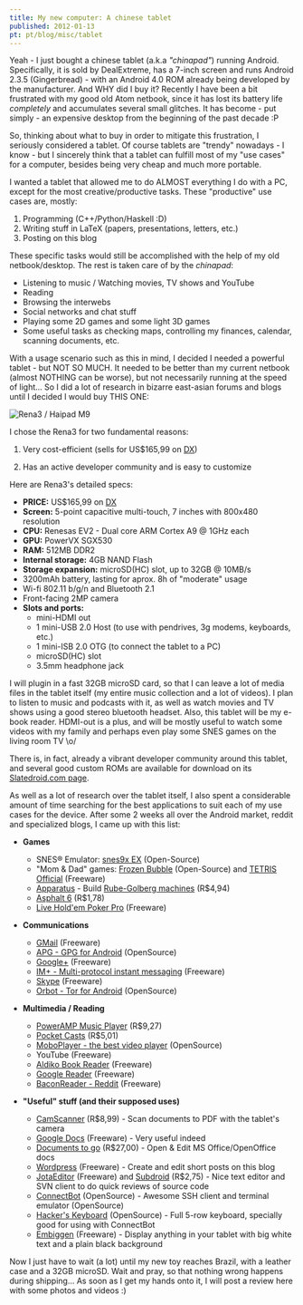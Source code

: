 ```yaml
---
title: My new computer: A chinese tablet
published: 2012-01-13
pt: pt/blog/misc/tablet
---
```


Yeah - I just bought a chinese tablet (a.k.a _"chinapad"_) running Android.
Specifically, it is sold by DealExtreme,
has a 7-inch screen and runs Android 2.3.5 (Gingerbread) - with an Android 4.0 ROM already being developed by the manufacturer.
And WHY did I buy it?
Recently I have been a bit frustrated with my good old Atom netbook, since it has lost its battery life _completely_ and accumulates several small glitches.
It has become - put simply - an expensive desktop from the beginning of the past decade :P

So, thinking about what to buy in order to mitigate this frustration, I seriously considered a tablet.
Of course tablets are "trendy" nowadays - I know - but I sincerely think that a tablet can fulfill most of my "use cases" for a computer,
besides being very cheap and much more portable.

<!--more-->

I wanted a tablet that allowed me to do ALMOST everything I do with a PC, except for the most creative/productive tasks.
These "productive" use cases are, mostly:

  1. Programming (C++/Python/Haskell :D)
  2. Writing stuff in LaTeX (papers, presentations, letters, etc.)
  3. Posting on this blog

These specific tasks would still be accomplished with the help of my old netbook/desktop.
The rest is taken care of by the _chinapad_:

  * Listening to music / Watching movies, TV shows and YouTube
  * Reading
  * Browsing the interwebs
  * Social networks and chat stuff
  * Playing some 2D games and some light 3D games
  * Some useful tasks as checking maps, controlling my finances, calendar, scanning documents, etc.

With a usage scenario such as this in mind, I decided I needed a powerful tablet - but NOT SO MUCH.
It needed to be better than my current netbook (almost NOTHING can be worse), but not necessarily running at the speed of light...
So I did a lot of research in bizarre east-asian forums and blogs until I decided I would buy THIS ONE:

![Rena3 / Haipad M9](/files/imgs/2012-01_sku_81345_7.jpg)

I chose the Rena3 for two fundamental reasons:

  1. Very cost-efficient (sells for US$165,99 on [DX][1])

  2. Has an active developer community and is easy to customize

Here are Rena3's detailed specs:

  * **PRICE:** US$165,99 on [DX][2]
  * **Screen:** 5-point capacitive multi-touch, 7 inches with 800x480 resolution
  * **CPU:** Renesas EV2 - Dual core ARM Cortex A9 @ 1GHz each
  * **GPU:** PowerVX SGX530
  * **RAM:** 512MB DDR2
  * **Internal storage:** 4GB NAND Flash
  * **Storage expansion:** microSD(HC) slot, up to 32GB @ 10MB/s
  * 3200mAh battery, lasting for aprox. 8h of "moderate" usage
  * Wi-fi 802.11 b/g/n and Bluetooth 2.1
  * Front-facing 2MP camera
  * **Slots and ports:**
      + mini-HDMI out
      + 1 mini-USB 2.0 Host (to use with pendrives, 3g modems, keyboards, etc.)
      + 1 mini-ISB 2.0 OTG (to connect the tablet to a PC)
      + microSD(HC) slot
      + 3.5mm headphone jack

I will plugin in a fast 32GB microSD card, so that I can leave a lot of media files in the tablet itself (my entire music collection and a lot of videos).
I plan to listen to music and podcasts with it, as well as watch movies and TV shows using a good stereo bluetooth headset.
Also, this tablet will be my e-book reader. HDMI-out is a plus,
and will be mostly useful to watch some videos with my family and perhaps even play some SNES games on the living room TV \o/

There is, in fact, already a vibrant developer community around this tablet,
and several good custom ROMs are available for download on its [Slatedroid.com page][3].

As well as a lot of research over the tablet itself,
I also spent a considerable amount of time searching for the best applications to suit each of my use cases for the device.
After some 2 weeks all over the Android market, reddit and specialized blogs, I came up with this list:

  * **Games**
      + SNES® Emulator: [snes9x EX](http://www.explusalpha.com/home/snes9x-ex/downloads) (Open-Source)
      + "Mom & Dad" games: [Frozen Bubble](https://market.android.com/details?id=org.jfedor.frozenbubble) (Open-Source) and [TETRIS Official](https://market.android.com/details?id=com.ea.tetrisfree_na) (Freeware)
      + [Apparatus](https://market.android.com/details?id=com.bithack.apparatus) - Build [Rube-Golberg machines](http://en.wikipedia.org/wiki/Rube_Goldberg_machine) (R$4,94)
      + [Asphalt 6](https://market.android.com/details?id=com.gameloft.android.ANMP.GloftA6HP) (R$1,78)
      + [Live Hold'em Poker Pro](https://market.android.com/details?id=com.dragonplay.liveholdempro) (Freeware)

  * **Communications**
      + [GMail](https://market.android.com/details?id=com.google.android.gm) (Freeware)
      + [APG - GPG for Android](https://market.android.com/details?id=org.thialfihar.android.apg) (OpenSource)
      + [Google+](https://market.android.com/details?id=com.google.android.apps.plus) (Freeware)
      + [IM+ - Multi-protocol instant messaging](https://market.android.com/details?id=de.shapeservices.impluslite) (Freeware)
      + [Skype](https://market.android.com/details?id=com.skype.raider) (Freeware)
      + [Orbot - Tor for Android](https://market.android.com/details?id=org.torproject.android) (OpenSource)

  * **Multimedia / Reading**
      + [PowerAMP Music Player](https://market.android.com/details?id=com.maxmpz.audioplayer) (R$9,27)
      + [Pocket Casts](https://market.android.com/details?id=au.com.shiftyjelly.pocketcasts) (R$5,01)
      + [MoboPlayer - the best video player](https://market.android.com/details?id=com.clov4r.android.nil) (OpenSource)
      + YouTube (Freeware)
      + [Aldiko Book Reader](https://market.android.com/details?id=com.aldiko.android) (Freeware)
      + [Google Reader](https://market.android.com/details?id=com.google.android.apps.reader) (Freeware)
      + [BaconReader - Reddit](https://market.android.com/details?id=com.onelouder.baconreader) (Freeware)

  * **"Useful" stuff (and their supposed uses)**
      + [CamScanner](https://market.android.com/details?id=com.intsig.camscanner) (R$8,99) - Scan documents to PDF with the tablet's camera
      + [Google Docs](https://market.android.com/details?id=com.google.android.apps.docs) (Freeware) - Very useful indeed
      + [Documents to go](https://market.android.com/details?id=com.dataviz.docstogo) (R$27,00) - Open &amp; Edit MS Office/OpenOffice docs
      + [Wordpress](https://market.android.com/details?id=org.wordpress.android) (Freeware) - Create and edit short posts on this blog
      + [JotaEditor](https://market.android.com/details?id=jp.sblo.pandora.jota) (Freeware) and [Subdroid](https://market.android.com/details?id=com.feldschmid.subdroid_donate) (R$2,75) - Nice text editor and SVN client to do quick reviews of source code
      + [ConnectBot](https://market.android.com/details?id=org.connectbot) (OpenSource) - Awesome SSH client and terminal emulator (OpenSource)
      + [Hacker's Keyboard](https://market.android.com/details?id=org.pocketworkstation.pckeyboard) (OpenSource) - Full 5-row keyboard, specially good for using with ConnectBot
      + [Embiggen](https://market.android.com/details?id=com.briercan.embiggen) (Freeware) - Display anything in your tablet with big white text and a plain black background

Now I just have to wait (a lot) until my new toy reaches Brazil, with a leather case and a 32GB microSD.
Wait and pray, so that nothing wrong happens during shipping...
As soon as I get my hands onto it, I will post a review here with some photos and videos :)

[1]: <http://www.dealextreme.com/p/7-capacitive-lcd-dual-core-android-2-2-tablet-pc-w-camera-wi-fi-bluetooth-hdmi-4gb-cortex-a9-81345>
[2]: <http://www.dealextreme.com/p/7-capacitive-lcd-dual-core-android-2-2-tablet-pc-w-camera-wi-fi-bluetooth-hdmi-4gb-cortex-a9-81345>
[3]: <http://www.slatedroid.com/forum/204-rena>
